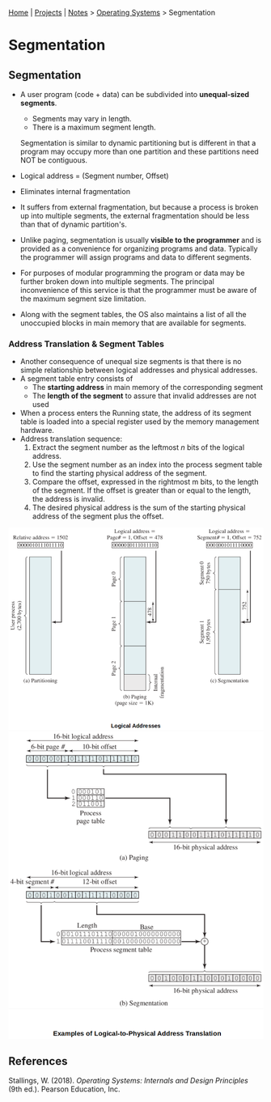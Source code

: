 [Home](../../) | [Projects](../../projects) | [Notes](../) > <a href="./">Operating Systems</a> > Segmentation

# Segmentation



## Segmentation

* A user program (code + data) can be subdivided into **unequal-sized segments**.

  * Segments may vary in length.
  * There is a maximum segment length.

  Segmentation is similar to dynamic partitioning but is different in that a program may occupy more than one partition and these partitions need NOT be contiguous.

* Logical address = (Segment number, Offset)

* Eliminates internal fragmentation

* It suffers from external fragmentation, but because a process is broken up into multiple segments, the external fragmentation should be less than that of dynamic partition's.

* Unlike paging, segmentation is usually **visible to the programmer** and is provided as a convenience for organizing programs and data. Typically the programmer will assign programs and data to different segments.

* For purposes of modular programming the program or data may be further broken down into multiple segments. The principal inconvenience of this service is that the programmer must be aware of the maximum segment size limitation.

* Along with the segment tables, the OS also maintains a list of all the unoccupied blocks in main memory that are available for segments.

### Address Translation & Segment Tables

* Another consequence of unequal size segments is that there is no simple relationship between logical addresses and physical addresses.
* A segment table entry consists of
  * The **starting address** in main memory of the corresponding segment
  * The **length of the segment** to assure that invalid addresses are not used
* When a process enters the Running state, the address of its segment table is loaded into a special register used by the memory management hardware.
* Address translation sequence:
  1. Extract the segment number as the leftmost $n$ bits of the logical address.
  2. Use the segment number as an index into the process segment table to find the starting physical address of the segment.
  3. Compare the offset, expressed in the rightmost m bits, to the length of the segment. If the offset is greater than or equal to the length, the address is invalid.
  4. The desired physical address is the sum of the starting physical address of the segment plus the offset.



<img src="./img/logical-addresses.png" alt="logical-addresses" width="700">





<img src="./img/examples-of-logical-to-physical-address-translation.png" alt="example-of-logical-to-physical-address-translation" width="650">







## References

Stallings, W. (2018). *Operating Systems: Internals and Design Principles* (9th ed.). Pearson Education, Inc.

